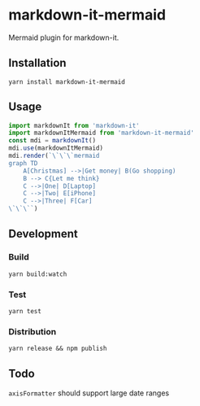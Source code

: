 # markdown-it-mermaid

Mermaid plugin for markdown-it.


## Installation

```
yarn install markdown-it-mermaid
```


## Usage

```js
import markdownIt from 'markdown-it'
import markdownItMermaid from 'markdown-it-mermaid'
const mdi = markdownIt()
mdi.use(markdownItMermaid)
mdi.render(`\`\`\`mermaid
graph TD
    A[Christmas] -->|Get money| B(Go shopping)
    B --> C{Let me think}
    C -->|One| D[Laptop]
    C -->|Two| E[iPhone]
    C -->|Three| F[Car]
\`\`\``)
```


## Development

### Build

```
yarn build:watch
```

### Test

```
yarn test
```

### Distribution

```
yarn release && npm publish
```


## Todo

`axisFormatter` should support large date ranges
